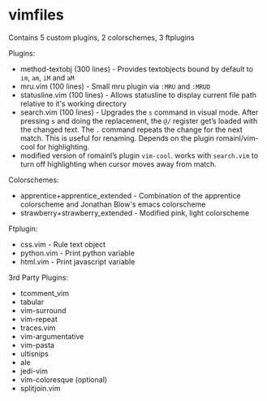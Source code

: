 # vimfiles

Contains 5 custom plugins, 2 colorschemes, 3 ftplugins

Plugins:
- method-textobj (300 lines) - Provides textobjects bound by default to `im`,
  `am`, `iM` and `aM`
- mru.vim (100 lines) - Small mru plugin via `:MRU` and `:MRUD`
- statusline.vim (100 lines) - Allows statusline to display current file path
  relative to it's working directory
- search.vim (100 lines) - Upgrades the `s` command in visual mode. After
  pressing `s` and doing the replacement, the `@/` register get’s loaded with
  the changed text. The `.` command repeats the change for the next match. This
  is useful for renaming. Depends on the plugin romainl/vim-cool for
  highlighting.
- modified version of romainl’s plugin `vim-cool`. works with `search.vim` to
  turn off highlighting when cursor moves away from match.

Colorschemes:
- apprentice+apprentice\_extended - Combination of the apprentice colorscheme and
  Jonathan Blow's emacs colorscheme
- strawberry+strawberry\_extended - Modified pink, light colorscheme

Ftplugin:
- css.vim - Rule text object
- python.vim - Print python variable
- html.vim - Print javascript variable

3rd Party Plugins:
- tcomment\_vim
- tabular
- vim-surround
- vim-repeat
- traces.vim
- vim-argumentative
- vim-pasta
- ultisnips
- ale
- jedi-vim
- vim-coloresque (optional)
- splitjoin.vim
